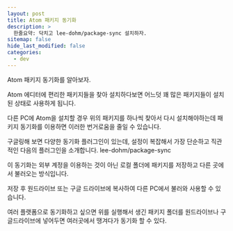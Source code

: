 ```yaml
---
layout: post
title: Atom 패키지 동기화
description: >
  한줄요약: 닥치고 lee-dohm/package-sync 설치하자.
sitemap: false
hide_last_modified: false
categories:
  - dev
---
```


Atom 패키지 동기화를 알아보자.

Atom 에디터에 편리한 패키지들을 찾아 설치하다보면 어느덧 꽤 많은 패키지들이 설치된 상태로 사용하게 됩니다.

다른 PC에 Atom을 설치할 경우 위의 패키지를 하나씩 찾아서 다시 설치해야하는데 패키지 동기화를 이용하면 이러한 번거로움을 줄일 수 있습니다.

구글링해 보면 다양한 동기화 플러그인이 있는데, 설정이 복잡해서 가장 단순하고 직관적인 다음의 플러그인을 소개합니다.
lee-dohm/package-sync

이 동기화는 외부 계정을 이용하는 것이 아닌 로컬 폴더에 패키지를 저장하고 다른 곳에서 불러오는 방식입니다.

저장 후 원드라이브 또는 구글 드라이브에 복사하여 다른 PC에서 불러와 사용할 수 있습니다.




여러 플랫폼으로 동기화하고 싶으면 위를 실행해서 생긴 패키지 폴더를 원드라이브나 구글드라이브에 넣어두면 여러곳에서 땡겨다가 동기화 할 수 있다.
